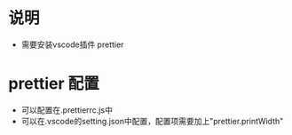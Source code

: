 # 说明
- 需要安装vscode插件 prettier


# prettier 配置
- 可以配置在.prettierrc.js中
- 可以在.vscode的setting.json中配置，配置项需要加上"prettier.printWidth"